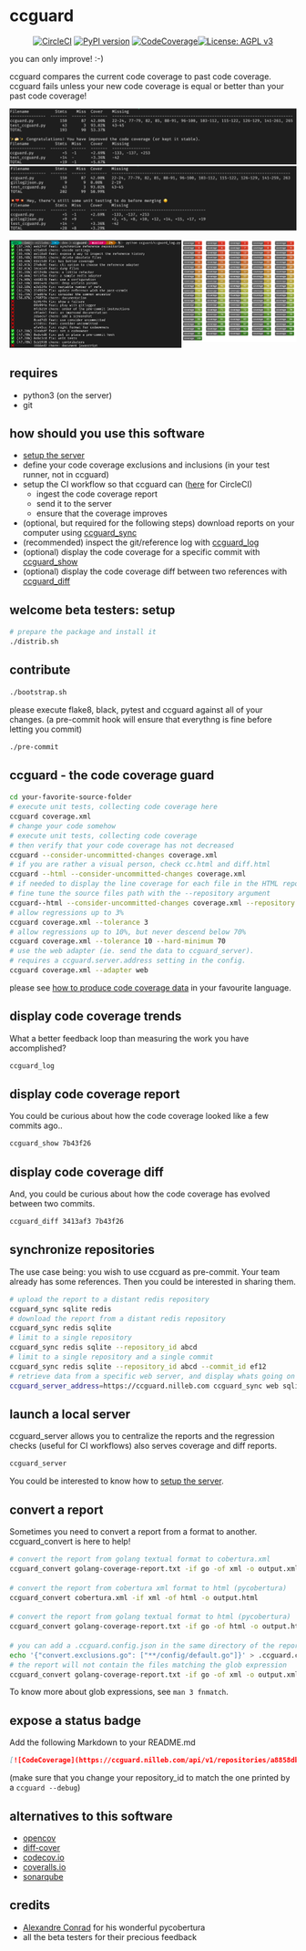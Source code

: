 # ccguard

<div align="center">

[![CircleCI](https://circleci.com/gh/nilleb/ccguard.svg?style=svg)](https://circleci.com/gh/nilleb/ccguard) [![PyPI version](https://badge.fury.io/py/ccguard.svg)](https://badge.fury.io/py/ccguard) [![CodeCoverage](https://ccguard.nilleb.com/api/v1/repositories/a8858db8a0d483f8f6c8e74a5dc03b84bc9674f8/status_badge.svg)](https://ccguard.nilleb.com/web/main/a8858db8a0d483f8f6c8e74a5dc03b84bc9674f8)[![License: AGPL v3](https://img.shields.io/badge/License-AGPL%20v3-blue.svg)](https://www.gnu.org/licenses/agpl-3.0)

</div>

you can only improve! :-)

ccguard compares the current code coverage to past code coverage. ccguard fails unless your new code coverage is equal or better than your past code coverage!

![ccguard.py in action](https://github.com/nilleb/ccguard/blob/master/static/success.png?raw=true "ccguard.py in action")
![so bad, a regression](https://github.com/nilleb/ccguard/blob/master/static/failure.png?raw=true "so bad, a regression")

<img src="https://github.com/nilleb/ccguard/raw/master/static/log.png" alt="trends" title="cc is increasing!" style="max-width: 60%;"><img src="https://github.com/nilleb/ccguard/raw/master/static/all_badges.png" alt="all the status badges" title="expose your code coverage pride ;-)" style="max-width: 40%;/* top: 0; */vertical-align: top;">

## requires

- python3 (on the server)
- git

## how should you use this software

- [setup the server](https://github.com/nilleb/ccguard/blob/master/docs/server-setup/server-setup-ubuntu.sh)
- define your code coverage exclusions and inclusions (in your test runner, not in ccguard)
- setup the CI workflow so that ccguard can ([here]((https://github.com/nilleb/ccguard/blob/master/docs/how%20to%20integrate%20ccguard%20in%20your%20CircleCI%20job.md)) for CircleCI)
  - ingest the code coverage report
  - send it to the server
  - ensure that the coverage improves
- (optional, but required for the following steps) download reports on your computer using [ccguard_sync](https://github.com/nilleb/ccguard#synchronize-repositories)
- (recommended) inspect the git/reference log with [ccguard_log](https://github.com/nilleb/ccguard#display-code-coverage-trends)
- (optional) display the code coverage for a specific commit with [ccguard_show](https://github.com/nilleb/ccguard#display-code-coverage-report)
- (optional) display the code coverage diff between two references with [ccguard_diff](https://github.com/nilleb/ccguard#display-code-coverage-diff)

## welcome beta testers: setup

```sh
# prepare the package and install it
./distrib.sh
```

## contribute

```sh
./bootstrap.sh
```

please execute flake8, black, pytest and ccguard against all of your changes.
(a pre-commit hook will ensure that everythng is fine before letting you commit)

```sh
./pre-commit
```

## ccguard - the code coverage guard

```sh
cd your-favorite-source-folder
# execute unit tests, collecting code coverage here
ccguard coverage.xml
# change your code somehow
# execute unit tests, collecting code coverage
# then verify that your code coverage has not decreased
ccguard --consider-uncommitted-changes coverage.xml
# if you are rather a visual person, check cc.html and diff.html
ccguard --html --consider-uncommitted-changes coverage.xml
# if needed to display the line coverage for each file in the HTML report,
# fine tune the source files path with the --repository argument
ccguard--html --consider-uncommitted-changes coverage.xml --repository src/
# allow regressions up to 3%
ccguard coverage.xml --tolerance 3
# allow regressions up to 10%, but never descend below 70%
ccguard coverage.xml --tolerance 10 --hard-minimum 70
# use the web adapter (ie. send the data to ccguard_server).
# requires a ccguard.server.address setting in the config.
ccguard coverage.xml --adapter web
```

please see [how to produce code coverage data](https://github.com/nilleb/ccguard/blob/master/docs/how%20to%20produce%20code%20coverage%20data.md) in your favourite language.

## display code coverage trends

What a better feedback loop than measuring the work you have accomplished?

```sh
ccguard_log
```

## display code coverage report

You could be curious about how the code coverage looked like a few commits ago..

```sh
ccguard_show 7b43f26
```

## display code coverage diff

And, you could be curious about how the code coverage has evolved between two commits.

```sh
ccguard_diff 3413af3 7b43f26
```

## synchronize repositories

The use case being: you wish to use ccguard as pre-commit. Your team already has some references.
Then you could be interested in sharing them.

```sh
# upload the report to a distant redis repository
ccguard_sync sqlite redis
# download the report from a distant redis repository
ccguard_sync redis sqlite
# limit to a single repository
ccguard_sync redis sqlite --repository_id abcd
# limit to a single repository and a single commit
ccguard_sync redis sqlite --repository_id abcd --commit_id ef12
# retrieve data from a specific web server, and display whats going on behind the scenes
ccguard_server_address=https://ccguard.nilleb.com ccguard_sync web sqlite --debug
```

## launch a local server

ccguard_server allows you to centralize the reports and the regression checks (useful for CI workflows)
also serves coverage and diff reports.

```sh
ccguard_server
```

You could be interested to know how to [setup the server](https://github.com/nilleb/ccguard/blob/master/docs/server-setup/server-setup-ubuntu.sh).

## convert a report

Sometimes you need to convert a report from a format to another. ccguard_convert is here to help!

```sh
# convert the report from golang textual format to cobertura.xml
ccguard_convert golang-coverage-report.txt -if go -of xml -o output.xml

# convert the report from cobertura xml format to html (pycobertura)
ccguard_convert cobertura.xml -if xml -of html -o output.html

# convert the report from golang textual format to html (pycobertura)
ccguard_convert golang-coverage-report.txt -if go -of html -o output.html

# you can add a .ccguard.config.json in the same directory of the report or to your home directory to fine tune the exclusions
echo '{"convert.exclusions.go": ["**/config/default.go"]}' > .ccguard.config.json
# the report will not contain the files matching the glob expression
ccguard_convert golang-coverage-report.txt -if go -of xml -o output.xml
```

To know more about glob expressions, see `man 3 fnmatch`.

## expose a status badge

Add the following Markdown to your README.md

```md
[![CodeCoverage](https://ccguard.nilleb.com/api/v1/repositories/a8858db8a0d483f8f6c8e74a5dc03b84bc9674f8/status_badge.svg?branch=master)](https://ccguard.nilleb.com/web/main/a8858db8a0d483f8f6c8e74a5dc03b84bc9674f8)
```

(make sure that you change your repository_id to match the one printed by a `ccguard --debug`)

## alternatives to this software

- [opencov](https://github.com/danhper/opencov)
- [diff-cover](https://github.com/Bachmann1234/diff_cover)
- [codecov.io](https://codecov.io/)
- [coveralls.io](https://coveralls.io/)
- [sonarqube](https://www.sonarqube.org/)

## credits

- [Alexandre Conrad](https://pypi.org/user/aconrad/) for his wonderful pycobertura
- all the beta testers for their precious feedback
